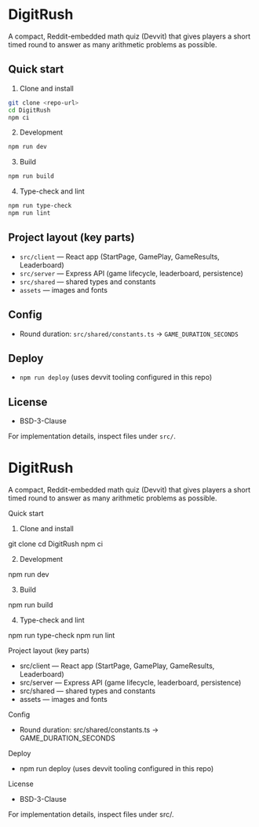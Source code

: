 # DigitRush

A compact, Reddit-embedded math quiz (Devvit) that gives players a short timed round to answer as many arithmetic problems as possible.

## Quick start

1. Clone and install

```bash
git clone <repo-url>
cd DigitRush
npm ci
```

2. Development

```bash
npm run dev
```

3. Build

```bash
npm run build
```

4. Type-check and lint

```bash
npm run type-check
npm run lint
```

## Project layout (key parts)

- `src/client` — React app (StartPage, GamePlay, GameResults, Leaderboard)
- `src/server` — Express API (game lifecycle, leaderboard, persistence)
- `src/shared` — shared types and constants
- `assets` — images and fonts

## Config

- Round duration: `src/shared/constants.ts` → `GAME_DURATION_SECONDS`

## Deploy

- `npm run deploy` (uses devvit tooling configured in this repo)

## License

- BSD-3-Clause

For implementation details, inspect files under `src/`.
# DigitRush

A compact, Reddit-embedded math quiz (Devvit) that gives players a short timed round to answer as many arithmetic problems as possible.

Quick start

1. Clone and install

git clone <repo-url>
cd DigitRush
npm ci

2. Development

npm run dev

3. Build

npm run build

4. Type-check and lint

npm run type-check
npm run lint

Project layout (key parts)

- src/client — React app (StartPage, GamePlay, GameResults, Leaderboard)
- src/server — Express API (game lifecycle, leaderboard, persistence)
- src/shared — shared types and constants
- assets — images and fonts

Config

- Round duration: src/shared/constants.ts → GAME_DURATION_SECONDS

Deploy

- npm run deploy (uses devvit tooling configured in this repo)

License

- BSD-3-Clause

For implementation details, inspect files under src/.
